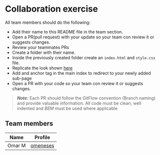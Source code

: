 # Collaboration exercise

All team members should do the following:

- Add their name to this README file in the team section.  
- Open a PR(pull request) with your update so your team con review it or suggests changes.
- Review your teammates PRs
- Create a folder with their name.
- Inside the previously created folder create an `index.html` and `style.css` file.
- Replicate the look shown [here](https://i.pinimg.com/originals/4d/10/0c/4d100c00da0b572171b083c35202b114.png)
- Add and anchor tag in the main index to redirect to your newly added sub-page
- Open a PR with your code so your team con review it or suggests changes.

> **_Note:_** 
> Each PR should follow the GitFlow convention (Branch naming) and provide valuable information.
> All code must be clean, well indented and _BEM_ must be used where applicable


## Team members
| Name | Profile            |
| ---- | ------------------ |
| Omar M |[omeneses](github.link) |